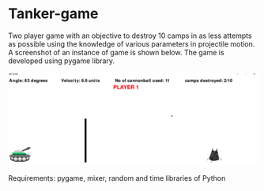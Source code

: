 # Tanker-game

Two player game with an objective to destroy 10 camps in as less attempts as possible using the knowledge of various parameters in projectile motion. A screenshot of an instance of game is shown below. The game is developed using pygame library.

![alt text](https://github.com/akashbharadwaj2001/Tanker-game/blob/main/example.png?raw=true)

Requirements: pygame, mixer, random and time libraries of Python

